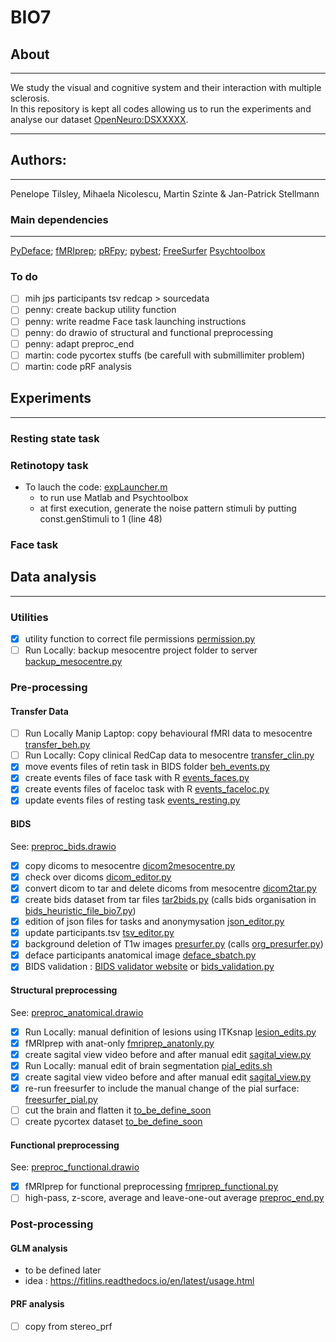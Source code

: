# BIO7
## About
---
We study the visual and cognitive system and their interaction with multiple sclerosis.</br>
In this repository is kept all codes allowing us to run the experiments and analyse our dataset [OpenNeuro:DSXXXXX](https://openneuro.org/datasets/dsXXXX).</br>

---
## Authors:
---
Penelope Tilsley, Mihaela Nicolescu, Martin Szinte & Jan-Patrick Stellmann

### Main dependencies
---
[PyDeface](https://github.com/poldracklab/pydeface); 
[fMRIprep](https://fmriprep.org/en/stable/); 
[pRFpy](https://github.com/VU-Cog-Sci/prfpy); 
[pybest](https://github.com/lukassnoek/pybest);
[FreeSurfer](https://surfer.nmr.mgh.harvard.edu/)
[Psychtoolbox](http://psychtoolbox.org/)
</br>

### To do

- [ ] mih jps participants tsv redcap > sourcedata 
- [ ] penny: create backup utility function
- [ ] penny: write readme Face task launching instructions
- [ ] penny: do drawio of structural and functional preprocessing
- [ ] penny: adapt preproc_end
- [ ] martin: code pycortex stuffs (be carefull with submillimiter problem)
- [ ] martin: code pRF analysis

## Experiments
---
### Resting state task

### Retinotopy task
- To lauch the code: [expLauncher.m](experiment_code/prfexp7t/main/expLauncher.m)
  - to run use Matlab and Psychtoolbox
  - at first execution, generate the noise pattern stimuli by putting const.genStimuli to 1 (line 48)

### Face task

## Data analysis
---

### Utilities
- [x] utility function to correct file permissions [permission.py](analysis_code/utils/permission.py)
- [ ] Run Locally: backup mesocentre project folder to server [backup_mesocentre.py](analysis_code/utils/backup_mesocentre.py)

### Pre-processing

#### Transfer Data
- [ ] Run Locally Manip Laptop: copy behavioural fMRI data to mesocentre [transfer_beh.py](analysis_code/preproc/transferdata/transfer_beh.py)
- [ ] Run Locally: Copy clinical RedCap data to mesocentre [transfer_clin.py](analysis_code/preproc/transferdata/transfer_clin.py)
- [x] move events files of retin task in BIDS folder [beh_events.py](analysis_code/preproc/bids/beh_events.py)
- [x] create events files of face task with R [events_faces.py](analysis_code/preproc/bids/beh_events_faces.py)
- [x] create events files of faceloc task with R [events_faceloc.py](analysis_code/preproc/bids/events_faceloc.py)
- [X] update events files of resting task [events_resting.py](analysis_code/preproc/bids/events_resting.py)

#### BIDS
See: [preproc_bids.drawio](analysis_code/preproc/bids/preproc_bids.drawio)
- [x] copy dicoms to mesocentre [dicom2mesocentre.py](analysis_code/preproc/bids/dicom2mesocentre.py)
- [x] check over dicoms [dicom_editor.py](analysis_code/preproc/bids/dicom_editor.py)
- [x] convert dicom to tar and delete dicoms from mesocentre [dicom2tar.py](analysis_code/preproc/bids/dicom2tar.py)
- [x] create bids dataset from tar files [tar2bids.py](analysis_code/preproc/bids/tar2bids.py) (calls bids organisation in [bids_heuristic_file_bio7.py](analysis/code/preproc/bids/bids_heuristic_file_bio7.py))
- [x] edition of json files for tasks and anonymysation [json_editor.py](analysis_code/preproc/bids/json_editor.py)
- [x] update participants.tsv [tsv_editor.py](analysis_code/preproc/bids/tsv_editor.py)
- [x] background deletion of T1w images [presurfer.py](analysis_code/preproc/anatomical/run_presurfer.py) (calls [org_presurfer.py](analysis_code/preproc/bids/beh_events.py))
- [x] deface participants anatomical image [deface_sbatch.py](analysis_code/preproc/bids/deface_sbatch.py)
- [x] BIDS validation : [BIDS validator website](https://bids-standard.github.io/bids-validator/) or [bids_validation.py](analysis_code/preproc/bids/bids_validation.py)

#### Structural preprocessing
See: [preproc_anatomical.drawio](analysis_code/preproc/anatomical/preproc_anatomical.drawio)
- [x] Run Locally: manual definition of lesions using ITKsnap [lesion_edits.py](analysis_code/preproc/anatomical/lesion_edits.py)
- [x] fMRIprep with anat-only [fmriprep_anatonly.py](analysis_code/preproc/anatomical/fmriprep_anatonly.py)
- [x] create sagital view video before and after manual edit [sagital_view.py](analysis_code/preproc/anatomical/sagital_view.py)
- [x] Run Locally: manual edit of brain segmentation [pial_edits.sh](analysis_code/preproc/anatomical/pial_edits.py)
- [x] create sagital view video before and after manual edit [sagital_view.py](analysis_code/preproc/anatomical/sagital_view.py)
- [x] re-run freesurfer to include the manual change of the pial surface: [freesurfer_pial.py](analysis_code/preproc/anatomical/freesurfer_pial.py)
- [ ] cut the brain and flatten it [to_be_define_soon](/asdasd/)
- [ ] create pycortex dataset [to_be_define_soon](/asdasd/)

#### Functional preprocessing
See: [preproc_functional.drawio](analysis_code/preproc/anatomical/preproc_functional.drawio)
- [x] fMRIprep for functional preprocessing [fmriprep_functional.py](analysis_code/preproc/functional/fmriprep_functional.py)
- [ ] high-pass, z-score, average and leave-one-out average [preproc_end.py](analysis_code/preproc/functional/preproc_end.py)

### Post-processing

#### GLM analysis
- to be defined later
- idea : https://fitlins.readthedocs.io/en/latest/usage.html

#### PRF analysis
- [ ] copy from stereo_prf